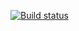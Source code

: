 [![Build status](https://ci.appveyor.com/api/projects/status/jetca1vxpb91eo7m?svg=true)](https://ci.appveyor.com/project/babka40000/js-hw-obj2)